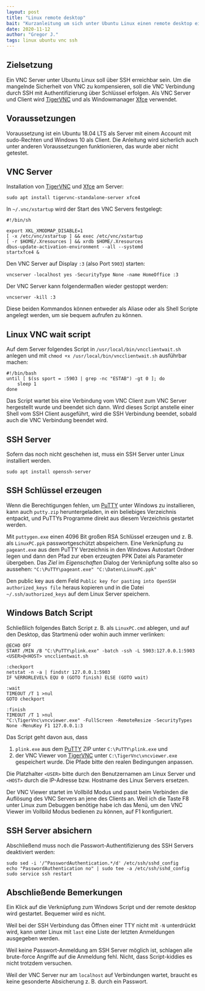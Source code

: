 ```yaml
---
layout: post
title: "Linux remote desktop"
bait: "Kurzanleitung um sich unter Ubuntu Linux einen remote desktop einzurichten."
date: 2020-11-12
author: "Gregor J."
tags: linux ubuntu vnc ssh
---
```


## Zielsetzung

Ein VNC Server unter Ubuntu Linux soll über SSH erreichbar sein. Um die mangelnde Sicherheit von VNC zu kompensieren, soll die VNC Verbindung durch SSH mit Authentifizierung über Schlüssel erfolgen. Als VNC Server und Client wird [TigerVNC] und als Windowmanager [Xfce] verwendet. 

## Voraussetzungen

Voraussetzung ist ein Ubuntu 18.04 LTS als Server mit einem Account mit sudo-Rechten und Windows 10 als Client. Die Anleitung wird sicherlich auch unter anderen Voraussetzungen funktionieren, das wurde aber nicht getestet.

## VNC Server

Installation von [TigerVNC] und [Xfce] am Server:

```
sudo apt install tigervnc-standalone-server xfce4
```

In `~/.vnc/xstartup` wird der Start des VNC Servers festgelegt:

```
#!/bin/sh

export XKL_XMODMAP_DISABLE=1
[ -x /etc/vnc/xstartup ] && exec /etc/vnc/xstartup
[ -r $HOME/.Xresources ] && xrdb $HOME/.Xresources
dbus-update-activation-environment --all --systemd
startxfce4 &
```

Den VNC Server auf Display `:3` (also Port `5903`) starten:

```
vncserver -localhost yes -SecurityType None -name HomeOffice :3
```

Der VNC Server kann folgendermaßen wieder gestoppt werden:
```
vncserver -kill :3
```

Diese beiden Kommandos können entweder als Aliase oder als Shell Scripte angelegt werden, um sie bequem aufrufen zu können.

## Linux VNC wait script

Auf dem Server folgendes Script in `/usr/local/bin/vncclientwait.sh` anlegen und mit `chmod +x /usr/local/bin/vncclientwait.sh` ausführbar machen:
```
#!/bin/bash
until [ $(ss sport = :5903 | grep -nc "ESTAB") -gt 0 ]; do
	sleep 1
done
```

Das Script wartet bis eine Verbindung vom VNC Client zum VNC Server hergestellt wurde und beendet sich dann. Wird dieses Script anstelle einer Shell vom SSH Client ausgeführt, wird die SSH Verbindung beendet, sobald auch die VNC Verbindung beendet wird.

## SSH Server

Sofern das noch nicht geschehen ist, muss ein SSH Server unter Linux installiert werden.
```
sudo apt install openssh-server
```

## SSH Schlüssel erzeugen

Wenn die Berechtigungen fehlen, um [PuTTY] unter Windows zu installieren, kann auch `putty.zip` heruntergeladen, in ein beliebiges Verzeichnis entpackt, und PuTTYs Programme direkt aus diesem Verzeichnis gestartet werden.
 
Mit `puttygen.exe` einen 4096 Bit großen RSA Schlüssel erzeugen und z. B. als `LinuxPC.ppk` passwortgeschützt abspeichern. Eine Verknüpfung zu `pageant.exe` aus dem PuTTY Verzeichnis in den Windows Autostart Ordner legen und dann den Pfad zur eben erzeugten PPK Datei als Parameter übergeben. Das _Ziel_ im _Eigenschaften_ Dialog der Verknüpfung sollte also so aussehen: `"C:\PuTTY\pageant.exe" "C:\Daten\LinuxPC.ppk"`

Den public key aus dem Feld `Public key for pasting into OpenSSH authorized_keys file` heraus kopieren und in die Datei `~/.ssh/authorized_keys` auf dem Linux Server speichern.

## Windows Batch Script

Schließlich folgendes Batch Script z. B. als `LinuxPC.cmd` ablegen, und auf den Desktop, das Startmenü oder wohin auch immer verlinken:

```
@ECHO OFF
START /MIN /B "C:\PuTTY\plink.exe" -batch -ssh -L 5903:127.0.0.1:5903 <USER>@<HOST> vncclientwait.sh 

:checkport
netstat -n -a | findstr 127.0.0.1:5903
IF %ERRORLEVEL% EQU 0 (GOTO finish) ELSE (GOTO wait)

:wait
TIMEOUT /T 1 >nul
GOTO checkport

:finish
TIMEOUT /T 1 >nul
"C:\TigerVnc\vncviewer.exe" -FullScreen -RemoteResize -SecurityTypes None -MenuKey F1 127.0.0.1:3
```

Das Script geht davon aus, dass
1. `plink.exe` aus dem [PuTTY] ZIP unter `C:\PuTTY\plink.exe` und
2. der VNC Viewer von [TigerVNC] unter `C:\TigerVnc\vncviewer.exe` gespeichert wurde.
Die Pfade bitte den realen Bedingungen anpassen.

Die Platzhalter `<USER>` bitte durch den Benutzernamen am Linux Server und `<HOST>` durch die IP-Adresse bzw. Hostname des Linux Servers ersetzen.

Der VNC Viewer startet im Vollbild Modus und passt beim Verbinden die Auflösung des VNC Servers an jene des Clients an. Weil ich die Taste F8 unter Linux zum Debuggen benötige habe ich das Menü, um den VNC Viewer im Vollbild Modus bedienen zu können, auf F1 konfiguriert.

## SSH Server absichern

Abschließend muss noch die Passwort-Authentifizierung des SSH Servers deaktiviert werden:

```
sudo sed -i '/^PasswordAuthentication.*/d' /etc/ssh/sshd_config
echo "PasswordAuthentication no" | sudo tee -a /etc/ssh/sshd_config
sudo service ssh restart
```

## Abschließende Bemerkungen

Ein Klick auf die Verknüpfung zum Windows Script und der remote desktop wird gestartet. Bequemer wird es nicht.

Weil bei der SSH Verbindung das Öffnen einer TTY nicht mit `-N` unterdrückt wird, kann unter Linux mit `last` eine Liste der letzten Anmeldungen ausgegeben werden.

Weil keine Passwort-Anmeldung am SSH Server möglich ist, schlagen alle brute-force Angriffe auf die Anmeldung fehl. Nicht, dass Script-kiddies es nicht trotzdem versuchen.

Weil der VNC Server nur am `localhost` auf Verbindungen wartet, braucht es keine gesonderte Absicherung z. B. durch ein Passwort.

[PuTTY]: https://www.chiark.greenend.org.uk/~sgtatham/putty/latest.html
[TigerVNC]: https://tigervnc.org/
[Xfce]: https://xfce.org/
